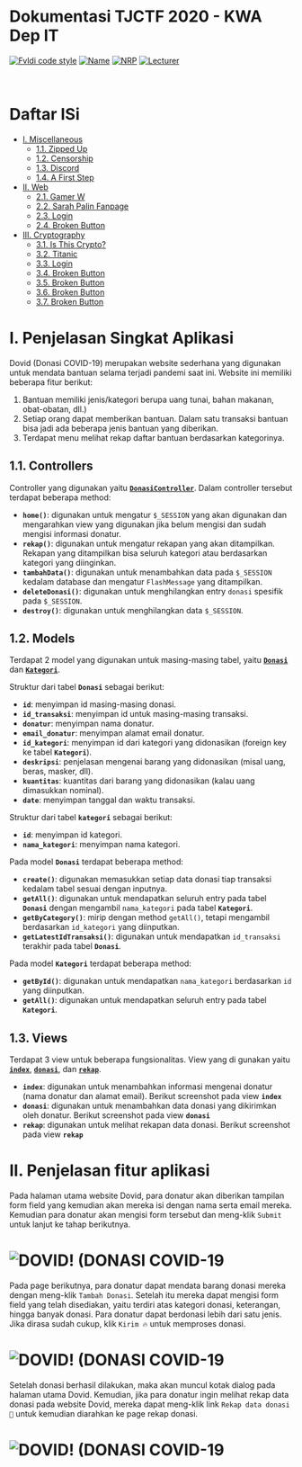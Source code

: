 # Dokumentasi TJCTF 2020 - KWA Dep IT
[![Fvldi code style](https://img.shields.io/badge/Author-Fvldi-fce8d5)](https://github.com/fvldi)
[![Name](https://img.shields.io/badge/Name-Muhamad%20Rifaldi-ffd3e1)](https://github.com/fvldi)
[![NRP](https://img.shields.io/badge/NRP-05311840000022-0a97b0)](https://github.com/fvldi)
[![Lecturer](https://img.shields.io/badge/Lecturers-Mr.%20Ridho%20Rahman%20Hariadi,%20S.Kom.,%20M.Sc.-1b6ca8)](https://github.com/fvldi)

<br>

# Daftar ISi
- [I. Miscellaneous](#I-Miscellaneous)
    - [1.1. Zipped Up](#11-Zipped-Up)
    - [1.2. Censorship](#12-Censorship)
    - [1.3. Discord](#13-Discord)
    - [1.4. A First Step](#14-A-First-Step)
- [II. Web](#II-Web)
    - [2.1. Gamer W](#21-Gamer-W)
    - [2.2. Sarah Palin Fanpage](#22-Sarah-Palin-Fanpage)
    - [2.3. Login](#23-Login)
    - [2.4. Broken Button](#24-Broken-Button)
- [III. Cryptography](#III-Cryptography)
    - [3.1. Is This Crypto?](#31-Is-This-Crypto?)
    - [3.2. Titanic](#32-Titanic)
    - [3.3. Login](#23-Login)
    - [3.4. Broken Button](#24-Broken-Button)
    - [3.5. Broken Button](#24-Broken-Button)
    - [3.6. Broken Button](#24-Broken-Button)
    - [3.7. Broken Button](#24-Broken-Button)

# I. Penjelasan Singkat Aplikasi

Dovid (Donasi COVID-19) merupakan website sederhana yang digunakan untuk mendata bantuan selama terjadi pandemi saat ini. Website ini memiliki beberapa fitur berikut:

1. Bantuan memiliki jenis/kategori berupa uang tunai, bahan makanan, obat-obatan, dll.)
2. Setiap orang dapat memberikan bantuan. Dalam satu transaksi bantuan bisa jadi ada beberapa jenis bantuan yang diberikan.
3. Terdapat menu melihat rekap daftar bantuan berdasarkan kategorinya.

## 1.1. Controllers

Controller yang digunakan yaitu [**`DonasiController`**](https://github.com/fvldi/EAS_PI_022/blob/master/app/controllers/DonasiController.php). Dalam controller tersebut terdapat beberapa method:
* **`home()`**: digunakan untuk mengatur `$_SESSION` yang akan digunakan dan mengarahkan view yang digunakan jika belum mengisi dan sudah mengisi informasi donatur.
* **`rekap()`**: digunakan untuk mengatur rekapan yang akan ditampilkan. Rekapan yang ditampilkan bisa seluruh kategori atau berdasarkan kategori yang diinginkan.
* **`tambahData()`**: digunakan untuk menambahkan data pada `$_SESSION` kedalam database dan mengatur `FlashMessage` yang ditampilkan.
* **`deleteDonasi()`**: digunakan untuk menghilangkan entry `donasi` spesifik pada `$_SESSION`.
* **`destroy()`**: digunakan untuk menghilangkan data `$_SESSION`.

## 1.2. Models

Terdapat 2 model yang digunakan untuk masing-masing tabel, yaitu [**`Donasi`**](https://github.com/fvldi/EAS_PI_022/blob/master/app/models/Donasi.php) dan [**`Kategori`**](https://github.com/fvldi/EAS_PI_022/blob/master/app/models/Kategori.php).

Struktur dari tabel **`Donasi`** sebagai berikut:
* **`id`**: menyimpan id masing-masing donasi.
* **`id_transaksi`**: menyimpan id untuk masing-masing transaksi.
* **`donatur`**: menyimpan nama donatur.
* **`email_donatur`**: menyimpan alamat email donatur.
* **`id_kategori`**: menyimpan id dari kategori yang didonasikan (foreign key ke tabel **`Kategori`**).
* **`deskripsi`**: penjelasan mengenai barang yang didonasikan (misal uang, beras, masker, dll).
* **`kuantitas`**: kuantitas dari barang yang didonasikan (kalau uang dimasukkan nominal).
* **`date`**: menyimpan tanggal dan waktu transaksi.

Struktur dari tabel **`kategori`** sebagai berikut:
* **`id`**: menyimpan id kategori.
* **`nama_kategori`**: menyimpan nama kategori.

Pada model **`Donasi`** terdapat beberapa method:
* **`create()`**: digunakan memasukkan setiap data donasi tiap transaksi kedalam tabel sesuai dengan inputnya.
* **`getAll()`**: digunakan untuk mendapatkan seluruh entry pada tabel **`Donasi`** dengan mengambil `nama_kategori` pada tabel **`Kategori`**.
* **`getByCategory()`**: mirip dengan method `getAll()`, tetapi mengambil berdasarkan `id_kategori` yang diinputkan.
* **`getLatestIdTransaksi()`**: digunakan untuk mendapatkan `id_transaksi` terakhir pada tabel **`Donasi`**.

Pada model **`Kategori`** terdapat beberapa method:
* **`getById()`**: digunakan untuk mendapatkan `nama_kategori` berdasarkan `id` yang diinputkan.
* **`getAll()`**: digunakan untuk mendapatkan seluruh entry pada tabel **`Kategori`**.

## 1.3. Views

Terdapat 3 view untuk beberapa fungsionalitas. View yang di gunakan yaitu [**`index`**](https://github.com/fvldi/EAS_PI_022/blob/master/app/views/donasi/index.html), [**`donasi`**](https://github.com/fvldi/EAS_PI_022/blob/master/app/views/donasi/donasi.html), dan [**`rekap`**](https://github.com/fvldi/EAS_PI_022/blob/master/app/views/donasi/rekap.html).

* **`index`**: digunakan untuk menambahkan informasi mengenai donatur (nama donatur dan alamat email). Berikut screenshot pada view **`index`**
* **`donasi`**: digunakan untuk menambahkan data donasi yang dikirimkan oleh donatur. Berikut screenshot pada view **`donasi`**
* **`rekap`**: digunakan untuk melihat rekapan data donasi. Berikut screenshot pada view **`rekap`**

# II. Penjelasan fitur aplikasi

Pada halaman utama website Dovid, para donatur akan diberikan tampilan form field yang kemudian akan mereka isi dengan nama serta email mereka. Kemudian para donatur akan mengisi form tersebut dan meng-klik ```Submit``` untuk lanjut ke tahap berikutnya.

# ![DOVID! (DONASI COVID-19](image/01.gif)

Pada page berikutnya, para donatur dapat mendata barang donasi mereka dengan meng-klik ```Tambah Donasi```. Setelah itu mereka dapat mengisi form field yang telah disediakan, yaitu terdiri atas kategori donasi, keterangan, hingga banyak donasi. Para donatur dapat berdonasi lebih dari satu jenis. Jika dirasa sudah cukup, klik ```Kirim 🔥``` untuk memproses donasi.

# ![DOVID! (DONASI COVID-19](image/02.gif)

Setelah donasi berhasil dilakukan, maka akan muncul kotak dialog pada halaman utama Dovid. Kemudian, jika para donatur ingin melihat rekap data donasi pada website Dovid, mereka dapat meng-klik link ```Rekap data donasi 📝``` untuk kemudian diarahkan ke page rekap donasi.

# ![DOVID! (DONASI COVID-19](image/03.gif)
